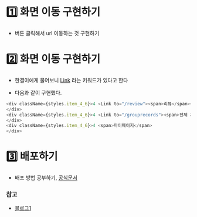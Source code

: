# 1️⃣ 화면 이동 구현하기

- 버튼 클릭해서 url 이동하는 것 구현하기
    

# 2️⃣ 화면 이동 구현하기

- 한결이에게 물어보니 [Link](https://ko.legacy.reactjs.org/docs/legacy-context.html#parent-child-coupling) 라는 키워드가 있다고 한다

- 다음과 같이 구현했다.
```js
<div className={styles.item_4_6}>4 <Link to="/review"><span>리뷰</span></Link>
</div>
<div className={styles.item_4_6}>4 <Link to="/grouprecords"><span>전체 기록</span></Link>
</div>
<div className={styles.item_4_6}>4 <span>마이페이지</span>
</div>
```

# 3️⃣ 배포하기

- 배포 방법 공부하기, [공식문서](https://firebase.google.com/docs/hosting?authuser=0&_gl=1*sdvedp*_ga*ODU1NjIyOTgxLjE2OTc0NTI2MDE.*_ga_CW55HF8NVT*MTY5ODMxMTM5OC4xMi4xLjE2OTgzMTE0MDAuNTguMC4w&hl=ko#implementation_path)

### 참고

* [블로그1](https://m.blog.naver.com/denlyou/221364127462)